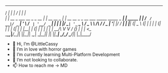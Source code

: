    _____                          _              _____                                         _        
  / ____|                        | |            / ____|                                       | |       
 | |     __ _ ___  __ _ _ __   __| |_ __ __ _  | |  __  __ _ _ __ ___   _____      _____  _ __| | _____ 
 | |    / _` / __|/ _` | '_ \ / _` | '__/ _` | | | |_ |/ _` | '_ ` _ \ / _ \ \ /\ / / _ \| '__| |/ / __|
 | |___| (_| \__ \ (_| | | | | (_| | | | (_| | | |__| | (_| | | | | | |  __/\ V  V / (_) | |  |   <\__ \
  \_____\__,_|___/\__,_|_| |_|\__,_|_|  \__,_|  \_____|\__,_|_| |_| |_|\___| \_/\_/ \___/|_|  |_|\_\___/
                                                                                                        

- 👋 Hi, I’m @LittleCassy
- 👀 I’m in love with horror games
- 🌱 I’m currently learning Multi-Platform Development
- 💞️ I’m not looking to collaborate.
- 📫 How to reach me -> MD

<!---
LittleCassy/LittleCassy is a ✨ special ✨ repository because its `README.md` (this file) appears on your GitHub profile.
You can click the Preview link to take a look at your changes.
--->
